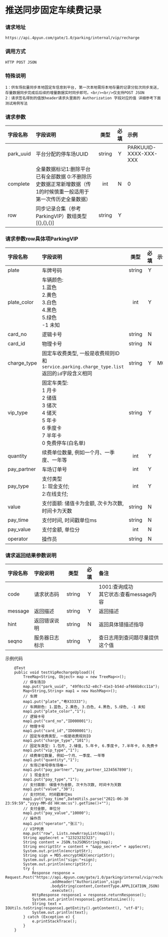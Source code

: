 # 推送同步固定车续费记录

###  请求地址

	https://api.4pyun.com/gate/1.0/parking/internal/vip/recharge

###  调用方式

	HTTP POST JSON

###  特殊说明

```
1：供车场批量同步本地固定车信息到平台, 第一次本地需将本地存量的记录分批次同步发送, 存量数据同步完成后后续的增量数据实时同步即可。<br/><br/>仅支持POST JSON
2：请求签名得到的值放header请求头里面的 Authorization 字段对应的值 详细参考下面测试用例写法
```


###  请求参数

| 字段名称  | 字段说明                                                     |  类型  | 必填 | 示例                  |
| :-------- | :----------------------------------------------------------- | :----: | :--: | :-------------------- |
| park_uuid | 平台分配的停车场UUID                                         | string |  Y   | PARKUUID-XXXX-XXX-XXX |
| complete  | 全量数据标记1:删除平台已有全部数据 0:不删除历史数据正常新增数据（传1的时候慎重一般适用于第一次传历史全量数据） |  int   |  N   | 0                     |
| row       | 同步记录合集（参考ParkingVIP）数组类型[{},{},{}]             | string |  Y   |                       |



###  请求参数row具体项ParkingVIP

| 字段名称    | 字段说明                                                     |  类型  | 必填 | 示例  |
| :---------- | :----------------------------------------------------------- | :----: | :--: | :---- |
| plate       | 车牌号码                                                     | string |  Y   |       |
| plate_color | 车辆颜色: <br>1.蓝色<br/>2.黄色<br/>3.白色<br/>4.黑色<br/>5.绿色<br/>-1 未知 |  int   |  Y   |       |
| card_no     | 逻辑卡号                                                     | string |  N   |       |
| card_id     | 物理卡号                                                     | string |  N   |       |
| charge_type | 固定车收费类型, 一般是收费规则ID<br>和`service.parking.charge_type.list`返回的`id`字段含义相同 | string |  Y   | MON_A |
| vip_type    | 固定车类型:<br/>1 月卡<br/>2 储值<br/>3 储次<br/>4 储天<br/>5 年卡<br/>6 季度卡<br/>7 半年卡<br/>0 免费停车(白名单) | string |  Y   |       |
| quantity    | 续费单位数量, 例如一个月、一季度、一年等                     |  int   |  Y   |       |
| pay_partner | 车场订单号                                                   |  int   |  Y   |       |
| pay_type    | 支付类型<br/>1: 现金支付;<br/>2:在线支付;                    |  int   |  Y   |       |
| value       | 支付面额: 储值卡为金额, 次卡为次数, 时间卡为天数             | string |  N   |       |
| pay_time    | 支付时间, 时间戳单位ms                                       | string |  N   |       |
| pay_value   | 支付金额, 单位分                                             |  int   |  N   |       |
| operator    | 操作员                                                       | string |  N   |       |

###  

###  请求返回结果参数说明

| 字段名称 | 字段说明       |  类型  | 必填 | 备注                                      |
| :------- | :------------- | :----: | :--: | :---------------------------------------- |
| code     | 请求状态码     | string |  Y   | 1001:查询成功<br>其它状态:查看message内容 |
| message  | 返回描述       | string |  Y   | 返回描述                                  |
| hint     | 返回错误说明   | string |  N   | 返回具体错描述指导                        |
| seqno    | 服务器日志标示 | string |  Y   | 查日志用到查问题尽量提供这个值            |

示例代码

```
    @Test
    public void testVipRechargeUpload(){
        TreeMap<String, Object> map = new TreeMap<>();
        // 停车场ID
        map.put("park_uuid", "49f0cc52-e8c7-41e3-b54d-af666b8cc11a");
        Map<String,String> map1 = new HashMap<>();
        // 车牌
        map1.put("plate","粤X33333");
        // 车牌颜色: 1.蓝色, 2.黄色, 3.白色, 4.黑色, 5.绿色, -1 未知
        map1.put("plate_color","1");
        // 逻辑卡号
        map1.put("card_no","ID000001");
        // 物理卡号
        map1.put("card_id","ID000001");
        // 固定车收费类型, 一般是收费规则ID
        map1.put("charge_type","101");
        // 固定车类型: 1.包月, 2.储值, 5.年卡, 6.季度卡, 7.半年卡, 0.免费卡
        map1.put("vip_type","1");
        // 续费单位数量, 例如一个月、一季度、一年等
        map1.put("quantity","1");
        // 车场订单号停车场唯一
        map1.put("pay_partner","pay_partner_1234567890");
        // 1 现金支付
        map1.put("pay_type","1");
        // 支付面额: 储值卡为金额, 次卡为次数, 时间卡为天数
        map1.put("value","30");
        // 支付时间, 时间戳单位ms
        map1.put("pay_time",DateUtils.parse("2021-06-30 23:59:59","yyyy-MM-dd HH:mm:ss").getTime()+"");
        // 支付金额, 单位分
        map1.put("pay_value","10000");
        // 操作员
        map1.put("operator","张三");
        // VIP列表
        map.put("row", Lists.newArrayList(map1));
        String appSecret = "12323232323";
        String content = JSON.toJSONString(map);
        String encriptStr = content + "&app_secret=" + appSecret;
        System.out.println(encriptStr);
        String sign = MD5.encryptHEX(encriptStr);
        System.out.println("sign:"+sign);
        System.out.println(encriptStr);
        try {
            Response response = Request.Post("https://api.4pyun.com/gate/1.0/parking/internal/vip/recharge")
                    .addHeader("Authorization",sign)
                    .bodyString(content,ContentType.APPLICATION_JSON)
                    .execute();
            HttpResponse response1 = response.returnResponse();
            System.out.println(response1.getStatusLine());
            String text = IOUtils.toString(response1.getEntity().getContent(), "utf-8");
            System.out.println(text);
        } catch (Exception e) {
            e.printStackTrace();
        }
    }
```

